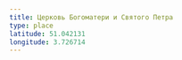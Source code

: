 ```yaml
---
title: Церковь Богоматери и Святого Петра
type: place
latitude: 51.042131
longitude: 3.726714
---
```

